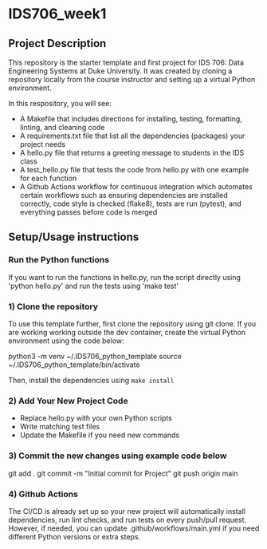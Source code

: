 # IDS706_week1


## Project Description
This repository is the starter template and first project for IDS 706: Data Engineering Systems at Duke University. It was created by cloning a repository locally from the course instructor and setting up a virtual Python environment. 

In this respository, you will see:
- A Makefile that includes directions for installing, testing, formatting, linting, and cleaning code
- A requirements.txt file that list all the dependencies (packages) your project needs
- A hello.py file that returns a greeting message to students in the IDS class
- A test_hello.py file that tests the code from hello.py with one example for each function 
- A Github Actions workflow for continuous integration which automates certain workflows such as ensuring dependencies are installed correctly, code style is checked (flake8), tests are run (pytest), and everything passes before code is merged


## Setup/Usage instructions 

### Run the Python functions
If you want to run the functions in hello.py, run the script directly using 'python hello.py' and run the tests using 'make test'

### 1) Clone the repository
To use this template further, first clone the repository using git clone. If you are working working outside the dev container, create the virtual Python environment using the code below:

python3 -m venv ~/.IDS706_python_template
source ~/.IDS706_python_template/bin/activate

Then, install the dependencies using `make install`

### 2) Add Your New Project Code
- Replace hello.py with your own Python scripts
- Write matching test files
- Update the Makefile if you need new commands

### 3) Commit the new changes using example code below

git add .
git commit -m "Initial commit for Project"
git push origin main

### 4) Github Actions

The CI/CD is already set up so your new project will automatically install dependencies, run lint checks, and run tests on every push/pull request. However, if needed, you can update .github/workflows/main.yml if you need different Python versions or extra steps.


